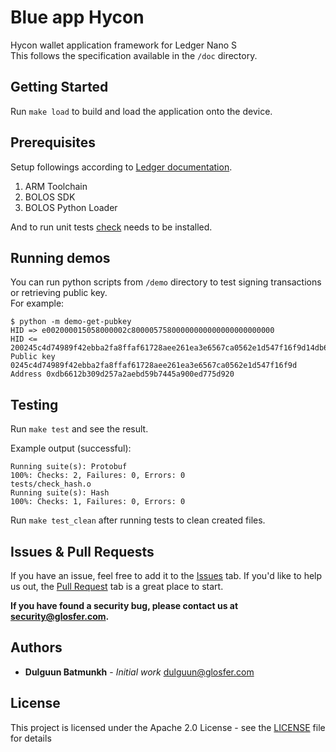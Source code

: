 # Blue app Hycon

Hycon wallet application framework for Ledger Nano S  
This follows the specification available in the `/doc` directory.

## Getting Started

Run `make load` to build and load the application onto the device.

## Prerequisites

Setup followings according to [Ledger documentation](https://ledger.readthedocs.io/en/2/userspace/getting_started.html).
1. ARM Toolchain
2. BOLOS SDK
3. BOLOS Python Loader

And to run unit tests [check](https://libcheck.github.io/check/) needs to be installed.

## Running demos

You can run python scripts from `/demo` directory to test signing transactions or retrieving public key.  
For example:
```Shell
$ python -m demo-get-pubkey
HID => e002000015058000002c80000575800000000000000000000000
HID <= 200245c4d74989f42ebba2fa8ffaf61728aee261ea3e6567ca0562e1d547f16f9d14db6612b309d257a2aebd59b7445a900ed775d9209000
Public key 0245c4d74989f42ebba2fa8ffaf61728aee261ea3e6567ca0562e1d547f16f9d
Address 0xdb6612b309d257a2aebd59b7445a900ed775d920
```

## Testing

Run `make test` and see the result.

Example output (successful):
```Shell
Running suite(s): Protobuf
100%: Checks: 2, Failures: 0, Errors: 0
tests/check_hash.o
Running suite(s): Hash
100%: Checks: 1, Failures: 0, Errors: 0
```
Run `make test_clean` after running tests to clean created files.

## Issues & Pull Requests

If you have an issue, feel free to add it to the [Issues](https://github.com/Team-Hycon/blue-app-hycon/issues) tab.
If you'd like to help us out, the [Pull Request](https://github.com/Team-Hycon/blue-app-hycon/pulls) tab is a great place to start.

**If you have found a security bug, please contact us at [security@glosfer.com](security@glosfer.com).**

## Authors

* **Dulguun Batmunkh** - *Initial work* <dulguun@glosfer.com>

## License

This project is licensed under the Apache 2.0 License - see the [LICENSE](LICENSE) file for details

